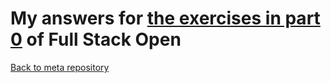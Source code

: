 # My answers for [the exercises in part 0](https://fullstackopen.com/en/part0/fundamentals_of_web_apps#exercises-0-1-0-6) of Full Stack Open

[Back to meta repository](https://github.com/degenone/FSO)